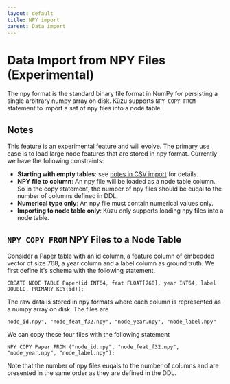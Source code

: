 ```yaml
---
layout: default
title: NPY import
parent: Data import
---
```


# Data Import from NPY Files (**Experimental**)
The npy format is the standard binary file format in NumPy for persisting a single arbitrary numpy array on disk. Kùzu supports `NPY COPY FROM` statement to import a set of npy files into a node table.

## Notes
This feature is an experimental feature and will evolve. The primary use case is to load large node features that are stored in npy format. Currently we have the following constraints:
- **Starting with empty tables**: see [notes in CSV import](csv-import.md#several-notes) for details.
- **NPY file to column**: An npy file will be loaded as a node table column. So in the copy statement, the number of npy files should be euqal to the number of columns defined in DDL.
- **Numerical type only**: An npy file must contain numerical values only.
- **Importing to node table only**: Kùzu only supports loading npy files into a node table.

## `NPY COPY FROM` NPY Files to a Node Table
Consider a Paper table with an id column, a feature column of embedded vector of size 768, a year column and a label column as ground truth. We first define it's schema with the following statement.
```
CREATE NODE TABLE Paper(id INT64, feat FLOAT[768], year INT64, label DOUBLE, PRIMARY KEY(id));
```
The raw data is stored in npy formats where each column is represented as a numpy array on disk. The files are
```
node_id.npy", "node_feat_f32.npy", "node_year.npy", "node_label.npy"
```
We can copy these four files with the following statement
```
NPY COPY Paper FROM ("node_id.npy", "node_feat_f32.npy", "node_year.npy", "node_label.npy");
```

Note that the number of npy files euqals to the number of columns and are presented in the same order as they are defined in the DDL.